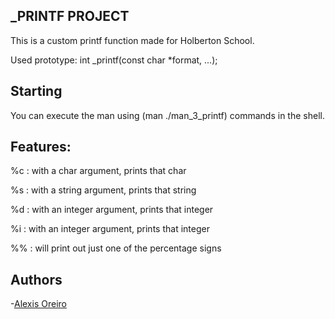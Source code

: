 ## _PRINTF PROJECT
This is a custom printf function made for Holberton School.


Used prototype: int _printf(const char *format, ...);


## Starting
You can execute the man using (man ./man_3_printf) commands in the shell.



## Features:
%c : with a char argument, prints that char


%s : with a string argument, prints that string


%d : with an integer argument, prints that integer


%i : with an integer argument, prints that integer


%% : will print out just one of the percentage signs

## Authors

-[Alexis Oreiro](https://github.com/alexoreiro)
